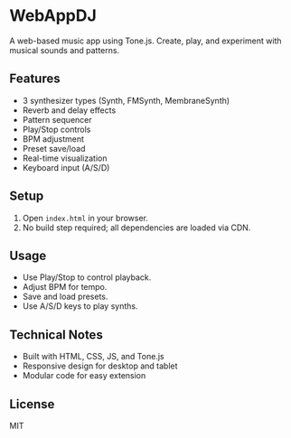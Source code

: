 # WebAppDJ

A web-based music app using Tone.js. Create, play, and experiment with musical sounds and patterns.

## Features
- 3 synthesizer types (Synth, FMSynth, MembraneSynth)
- Reverb and delay effects
- Pattern sequencer
- Play/Stop controls
- BPM adjustment
- Preset save/load
- Real-time visualization
- Keyboard input (A/S/D)

## Setup
1. Open `index.html` in your browser.
2. No build step required; all dependencies are loaded via CDN.

## Usage
- Use Play/Stop to control playback.
- Adjust BPM for tempo.
- Save and load presets.
- Use A/S/D keys to play synths.

## Technical Notes
- Built with HTML, CSS, JS, and Tone.js
- Responsive design for desktop and tablet
- Modular code for easy extension

## License
MIT

